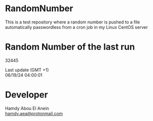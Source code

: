 # RandomNumber    
This is a test repository where a random number is pushed to a file automatically passwordless from a cron job in my Linux CentOS server    
# Random Number of the last run   
32445
      
Last update (GMT +1)    
06/19/24 04:00:01
# Developer    
Hamdy Abou El Anein   
hamdy.aea@protonmail.com
